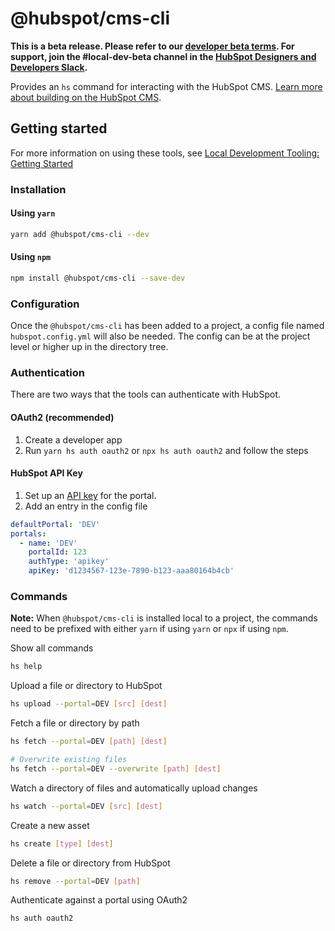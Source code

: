 # @hubspot/cms-cli

 **This is a beta release. Please refer to our [developer beta terms](https://legal.hubspot.com/developerbetaterms). For support, join the #local-dev-beta channel in the [HubSpot Designers and Developers Slack](https://designers.hubspot.com/slack).**


Provides an `hs` command for interacting with the HubSpot CMS. [Learn more about building on the HubSpot CMS](https://designers.hubspot.com/discoverykit).

## Getting started

For more information on using these tools, see [Local Development Tooling: Getting Started](https://designers.hubspot.com/docs/tools/local-development)

### Installation

#### Using `yarn`

```bash
yarn add @hubspot/cms-cli --dev
```

#### Using `npm`

```bash
npm install @hubspot/cms-cli --save-dev
```

### Configuration

Once the `@hubspot/cms-cli` has been added to a project, a config file named `hubspot.config.yml` will also be needed.  The config can be at the project level or higher up in the directory tree.

### Authentication

There are two ways that the tools can authenticate with HubSpot.

#### OAuth2 (recommended)

1. Create a developer app
2. Run `yarn hs auth oauth2` or `npx hs auth oauth2` and follow the steps

#### HubSpot API Key

1. Set up an [API key](https://knowledge.hubspot.com/articles/kcs_article/integrations/how-do-i-get-my-hubspot-api-key) for the portal.
2. Add an entry in the config file

```yaml
defaultPortal: 'DEV'
portals:
  - name: 'DEV'
    portalId: 123
    authType: 'apikey'
    apiKey: 'd1234567-123e-7890-b123-aaa80164b4cb'
```

### Commands

**Note:** When `@hubspot/cms-cli` is installed local to a project, the commands need to be prefixed with either `yarn` if using `yarn` or `npx` if using `npm`.


Show all commands

```bash
hs help
```

Upload a file or directory to HubSpot

```bash
hs upload --portal=DEV [src] [dest]
```

Fetch a file or directory by path

```bash
hs fetch --portal=DEV [path] [dest]

# Overwrite existing files
hs fetch --portal=DEV --overwrite [path] [dest]
```

Watch a directory of files and automatically upload changes

```bash
hs watch --portal=DEV [src] [dest]
```

Create a new asset

```bash
hs create [type] [dest]
```

Delete a file or directory from HubSpot

```bash
hs remove --portal=DEV [path]
```

Authenticate against a portal using OAuth2

```bash
hs auth oauth2
```
